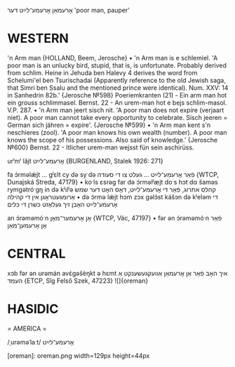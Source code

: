 אָרעמאַן
אָרעמע־לײַט
דער
'poor man, pauper'

WESTERN
========

'n Arm man {HOLLAND, Beem, Jerosche}
	•	'n Arm man is e schlemiel. 'A poor man is an unlucky bird, stupid, that is, is unfortunate. Probably derived from schlim. Heine in Jehuda ben Halevy 4 derives the word from Schelumi'el ben Tsurischadai (Apparently reference to the old Jewish saga, that Simri ben Ssalu and the mentioned prince were identical). Num. XXV: 14 in Sanhedrin 82b.' {Jerosche №598}
Poeriemkranten (21) - Ein arm man hot ein grouss schlimmasel.
Bernst. 22 - An urem-man hot e bejs schlim-masol.
V.P. 287.
	•	'n Arm man jeert sisch nit. 'A poor man does not expire (verjaart niet). A poor man cannot take every opportunity to celebrate. Sisch jeeren = German sich jähren = expire'. {Jerosche №599}
	•	'n Arm man kent s'n neschieres (zool). 'A poor man knows his own wealth (number). A poor man knows the scope of his possessions. Also said of knowledge.' {Jerosche №600}
Bernst. 22 - Itlicher urem-man wejsst fün sein aschirüss.

urⁱmⁱ lâjt אָרעמע־לײַט {BURGENLAND, Stalek 1926: 271}

fa ɔ́rməlǽjt ... gʲɛlt cy də syˑdə פֿאַר אָרעמע־לײַט ... געלט צו די סעודה {WTCP, Dunajská Streda, 47179}
	•	koˑls ɛsrəg far də ɔ́rməlʲæjt doˑs hɔt dα šaməs rymgətróˑgŋ in də kʲɩlʲə קהלס אתרוג, פֿאַר די אָרעמע־לײַט, דאָס האָט דער שמשׂ אַרומגעטראָגן אין די קהילה
	•	də ɔ́rmə lǽjt hɔm zɔx gəlɔ́st kášɔn də kʲeləm די אָרעמע־לײַט האָבן זיך געלאָזט כּשרן די כּלים

an ɔ́rəməmóˑn אַן אָרעמער־מאַן {WTCP, Vác, 47197}
	•	fər ən ɔ́rəməmóˑn פֿאַר אַן אָרעמען־מאַן

CENTRAL
========

xɔb fər ən ʊrəmán avɛ́gəšèŋkt ə hɛmt איך האָב פֿאַר אַן אָרעמאַן אַוועקגעשענקט אַ העמד {ETCP, Sîg Felső Szek, 47223}
![]{oreman}

HASIDIC
=======
= AMERICA = 

/ˌurəməˈlaːt/ אָרעמע־לײַט

[oreman]: oreman.png width=129px height=44px